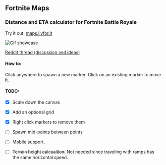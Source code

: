 ## Fortnite Maps
### Distance and ETA calculator for Fortnite Battle Royale

Try it out: [maps.livfor.it](http://maps.livfor.it)

![Gif showcase](img/showcase.gif)

[Reddit thread (discussion and ideas)](https://www.reddit.com/r/FortNiteBR/comments/8hhaiq/i_made_a_fortnite_eta_calculator/)

#### How to:
Click anywhere to spawn a new marker.
Click on an existing marker to move it.

#### TODO:
 - [x] Scale down the canvas
 - [x] Add an optional grid
 - [X] Right click markers to remove them
 - [ ] Spawn mid-points between points
 - [ ] Mobile support.
 - [ ] ~~Terrain height calcualtion.~~ Not needed since traveling with ramps has the same horizontal speed.

